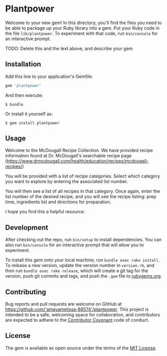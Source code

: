 # Plantpower

Welcome to your new gem! In this directory, you'll find the files you need to be able to package up your Ruby library into a gem. Put your Ruby code in the file `lib/plantpower`. To experiment with that code, run `bin/console` for an interactive prompt.

TODO: Delete this and the text above, and describe your gem

## Installation

Add this line to your application's Gemfile:

```ruby
gem 'plantpower'
```

And then execute:

    $ bundle

Or install it yourself as:

    $ gem install plantpower

## Usage

Welcome to the McDougall Recipe Collection.  We have provided recipe information found at Dr. McDougall's searchable recipe page (https://www.drmcdougall.com/health/education/recipes/mcdougall-recipes/)

You will be provided with a list of recipe categories.  Select which category you want to explore by entering the associated list number.

You will then see a list of all recipes in that category.  Once again, enter the list number of the desired recipe, and you will see the recipe listing: prep time, ingredients list and directions for preparation.

I hope you find this a helpful resource.

## Development

After checking out the repo, run `bin/setup` to install dependencies. You can also run `bin/console` for an interactive prompt that will allow you to experiment.

To install this gem onto your local machine, run `bundle exec rake install`. To release a new version, update the version number in `version.rb`, and then run `bundle exec rake release`, which will create a git tag for the version, push git commits and tags, and push the `.gem` file to [rubygems.org](https://rubygems.org).

## Contributing

Bug reports and pull requests are welcome on GitHub at https://github.com/'amayamelissa-88574'/plantpower. This project is intended to be a safe, welcoming space for collaboration, and contributors are expected to adhere to the [Contributor Covenant](http://contributor-covenant.org) code of conduct.


## License

The gem is available as open source under the terms of the [MIT License](http://opensource.org/licenses/MIT).
